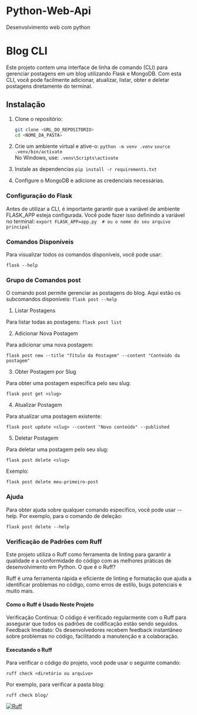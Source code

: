 # Python-Web-Api
Desenvolvimento web com python 


# Blog CLI

Este projeto contem uma interface de linha de comando (CLI) para gerenciar postagens em um blog utilizando Flask e MongoDB. 
Com esta CLI, você pode facilmente adicionar, atualizar, listar, obter e deletar postagens diretamente do terminal.

## Instalação

1. Clone o repositório:
   ```bash
   git clone <URL_DO_REPOSITORIO>
   cd <NOME_DA_PASTA>

2. Crie um ambiente virtual e ative-o:
`python -m venv .venv`
`source .venv/bin/activate`  
No Windows, use: `.venv\Scripts\activate`

3. Instale as dependencias
```pip install -r requirements.txt```

4. Configure o MongoDB e adicione as credenciais necessárias.

### Configuração do Flask

Antes de utilizar a CLI, é importante garantir que a variável de ambiente FLASK_APP esteja configurada. 
Você pode fazer isso definindo a variável no terminal:
```export FLASK_APP=app.py  # ou o nome do seu arquivo principal```

### Comandos Disponíveis

Para visualizar todos os comandos disponíveis, você pode usar:

`flask --help`

### Grupo de Comandos post

O comando post permite gerenciar as postagens do blog. Aqui estão os subcomandos disponíveis:
`flask post --help`

1. Listar Postagens

Para listar todas as postagens:
`flask post list`

2. Adicionar Nova Postagem

Para adicionar uma nova postagem:

`flask post new --title "Título da Postagem" --content "Conteúdo da postagem"`

3. Obter Postagem por Slug

Para obter uma postagem específica pelo seu slug:

`flask post get <slug>`


4. Atualizar Postagem

Para atualizar uma postagem existente:

`flask post update <slug> --content "Novo conteúdo" --published`

5. Deletar Postagem

Para deletar uma postagem pelo seu slug:

`flask post delete <slug>`

Exemplo:

`flask post delete meu-primeiro-post`

### Ajuda

Para obter ajuda sobre qualquer comando específico, você pode usar --help. 
Por exemplo, para o comando de deleção:

`flask post delete --help`


### Verificação de Padrões com Ruff

Este projeto utiliza o Ruff como ferramenta de linting para garantir a qualidade e a conformidade do código com as melhores práticas de desenvolvimento em Python.
O que é o Ruff?

Ruff é uma ferramenta rápida e eficiente de linting e formatação que ajuda a identificar problemas no código, como erros de estilo, bugs potenciais e muito mais.
#### Como o Ruff é Usado Neste Projeto

Verificação Contínua: O código é verificado regularmente com o Ruff para assegurar que todos os padrões de codificação estão sendo seguidos.
Feedback Imediato: Os desenvolvedores recebem feedback instantâneo sobre problemas no código, facilitando a manutenção e a colaboração.

#### Executando o Ruff

Para verificar o código do projeto, você pode usar o seguinte comando:


`ruff check <diretório ou arquivo>`

Por exemplo, para verificar a pasta blog:


`ruff check blog/`



[![Ruff](https://img.shields.io/endpoint?url=https://raw.githubusercontent.com/astral-sh/ruff/main/assets/badge/v2.json)](https://github.com/astral-sh/ruff)

